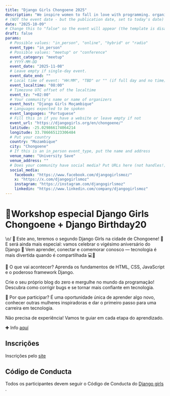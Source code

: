 ```yaml
---
title: "Django Girls Chongoene 2025"
description: "We inspire women to fall in love with programming. organizing a free Python and Django workshops, with open sourced online tutorials and curate amazing first experiences with technology."
# (NOT the event date - but the publication date, set to today's date)
date: "2025-10-09"
# Change this to "false" so the event will appear (the template is disabled)
draft: false
params:
  # Possible values: "in_person", "online", "hybrid" or "radio"
  event_type: "in_person"
  # Possible values: "meetup" or "conference"
  event_category: "meetup"
  # YYYY-MM-DD
  event_date: "2025-11-08"
  # Leave empty if single-day event.
  event_date_end: ""
  # Local time of event: "HH:MM", "TBD" or "" (if full day and no time)
  event_localtime: "08:00"
  # Timezone UTC offset of the localtime
  event_tz: "+02:00"
  # Your community's name or name of organizers
  event_host: "Django Girls Moçambique"
  # Languages expected to be spoken
  event_languages: "Portuguese"
  # Fill this in if you have a website or leave empty if not
  event_url: "https://djangogirls.org/en/chongoene/"
  latitude: -25.029866174064214
  longitude: 33.786665123306484
  # Put your country
  country: "Mozambique"
  city: "Chongoene"
  # If this is an in_person event_type, put the name and address
  venue_name: "University Save"
  venue_address: ""
  # Does your community have social media? Put URLs here (not handles!)
  social_media:
    facebook: "https://www.facebook.com/djangogirlsmoz/"
    x: "https://x.com/djangogirlsmoz"
    instagram: "https://instagram.com/djangogirlsmoz"
    linkedin: "https://www.linkedin.com/company/djangogirlsmoz"
---
```


<!-- Name of the event -->
# 🎂Workshop especial Django Girls Chongoene + Django Birthday20

<!-- Event description goes here -->
\o/
🚀 Este ano, teremos o segundo Django Girls na cidade de Chongoene! 🎉
E será ainda mais especial: vamos celebrar o vigésimo aniversário do Django 🎂
Vem aprender, conectar e comemorar conosco — tecnologia é mais divertida quando é compartilhada 💻💫

🔸 O que vai acontecer?
Aprenda os fundamentos de HTML, CSS, JavaScript e o poderoso framework Django.

Crie o seu próprio blog do zero e mergulhe no mundo da programação!
Descubra como corrigir bugs e se tornar mais confiante em tecnologia.

🔸 Por que participar?
É uma oportunidade única de aprender algo novo, conhecer outras mulheres inspiradoras e dar o primeiro passo para uma carreira em tecnologia.

Não precisa de experiência! Vamos te guiar em cada etapa do aprendizado.

✚ Info [aquí](https://djangogirls.org/en/chongoene/)

## Inscrições

Inscrições pelo [site](https://djangogirls.org/en/chongoene/apply)

<!-- Put a link to your signup form and instructions on how to attend -->

## Código de Conducta

<!-- Replace with other CoC if needed -->

Todos os participantes devem seguir o Código de Conducta do [Django girls ](https://djangogirls.org/coc/en/).
